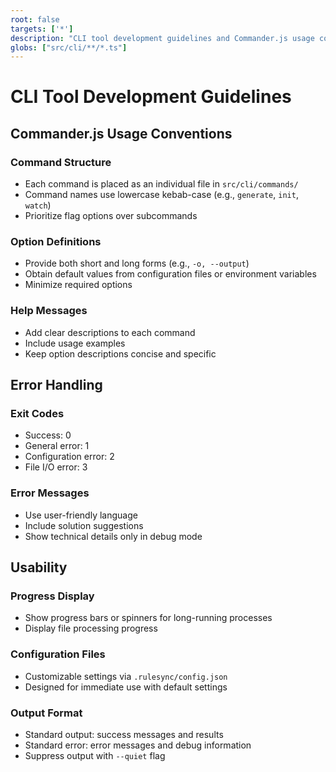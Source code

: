 ```yaml
---
root: false
targets: ['*']
description: "CLI tool development guidelines and Commander.js usage conventions"
globs: ["src/cli/**/*.ts"]
---
```


# CLI Tool Development Guidelines

## Commander.js Usage Conventions

### Command Structure
- Each command is placed as an individual file in `src/cli/commands/`
- Command names use lowercase kebab-case (e.g., `generate`, `init`, `watch`)
- Prioritize flag options over subcommands

### Option Definitions
- Provide both short and long forms (e.g., `-o, --output`)
- Obtain default values from configuration files or environment variables
- Minimize required options

### Help Messages
- Add clear descriptions to each command
- Include usage examples
- Keep option descriptions concise and specific

## Error Handling

### Exit Codes
- Success: 0
- General error: 1
- Configuration error: 2
- File I/O error: 3

### Error Messages
- Use user-friendly language
- Include solution suggestions
- Show technical details only in debug mode

## Usability

### Progress Display
- Show progress bars or spinners for long-running processes
- Display file processing progress

### Configuration Files
- Customizable settings via `.rulesync/config.json`
- Designed for immediate use with default settings

### Output Format
- Standard output: success messages and results
- Standard error: error messages and debug information
- Suppress output with `--quiet` flag